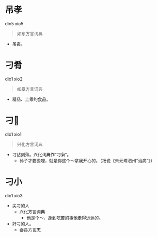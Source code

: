 # 吊孝
dio5 xio5
> 如东方言词典
- 吊丧。

# 刁肴
dio1 xio2
> 如皋方言词典
- 精品、上乘的食品。

# 刁𣻏
dio1 xio1
> 兴化方言词典
- 刁钻刻薄。兴化词典作“刁枭”。
  - 孙子才要搬哩，就是你这个～拿我开心的。（扬说《朱元璋泗州“治病”》）





# 刁小
dio1 xio3
+ 尖刁的人
  * 兴化方言词典
    - 他是个～，逢到吃苦的事他走得远远的。
+ 奸刁的人。
  * 泰县方言志
